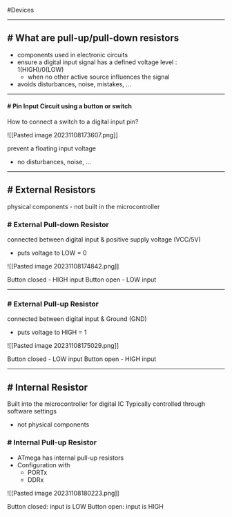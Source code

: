 #Devices 

---
## # What are pull-up/pull-down resistors

- components used in electronic circuits
- ensure a digital input signal has a defined voltage level : 1(HIGH)/0(LOW)
	- when no other active source influences the signal
- avoids disturbances, noise, mistakes, ...
---
#### # Pin Input Circuit using a button or switch
How to connect a switch to a digital input pin?

![[Pasted image 20231108173607.png]]

prevent a floating input voltage
- no disturbances, noise, ...
---
## # External Resistors

physical components - not built in the microcontroller

### # External Pull-down Resistor
connected between digital input & positive supply voltage (VCC/5V)

- puts voltage to LOW = 0

![[Pasted image 20231108174842.png]]

Button closed - HIGH input
Button open - LOW input

---
### # External Pull-up Resistor
connected between digital input & Ground (GND)

- puts voltage to HIGH = 1

![[Pasted image 20231108175029.png]]

Button closed - LOW input
Button open - HIGH input

---
## # Internal Resistor

Built into the microcontroller for digital IC
Typically controlled through software settings
- not physical components
### # Internal Pull-up Resistor

- ATmega has internal pull-up resistors
- Configuration with
	- PORTx
	- DDRx

![[Pasted image 20231108180223.png]]

Button closed: input is LOW
Button open: input is HIGH


